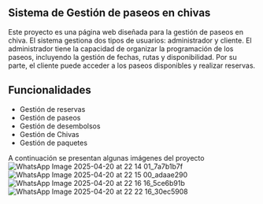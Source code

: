## Sistema de Gestión de paseos en chivas
Este proyecto es una página web diseñada para la gestión de paseos en chiva. El sistema gestiona dos tipos de usuarios: administrador y cliente.
El administrador tiene la capacidad de organizar la programación de los paseos, incluyendo la gestión de fechas, rutas y disponibilidad. Por su parte, el cliente puede acceder a los paseos disponibles y realizar reservas.

## Funcionalidades
- Gestión de reservas
- Gestión de paseos
- Gestión de desembolsos
- Gestión de Chivas
- Gestión de paquetes

A continuación se presentan algunas imágenes del proyecto
![WhatsApp Image 2025-04-20 at 22 14 01_7a7b1b7f](https://github.com/user-attachments/assets/6e026d58-e18f-4eba-8926-047523aa8a55)
![WhatsApp Image 2025-04-20 at 22 15 00_adaae290](https://github.com/user-attachments/assets/19c11eae-b96a-4268-86d5-fcda66081ad6)
![WhatsApp Image 2025-04-20 at 22 16 16_5ce6b91b](https://github.com/user-attachments/assets/1bd4d317-ab93-4681-8e65-94fd4897b2a5)
![WhatsApp Image 2025-04-20 at 22 22 16_30ec5908](https://github.com/user-attachments/assets/77c8b51c-4316-4f8b-8902-e440d2033414)



